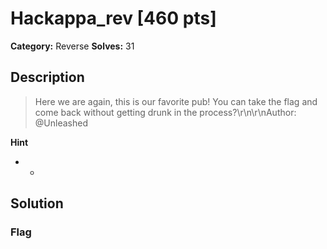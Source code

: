# Hackappa_rev [460 pts]

**Category:** Reverse
**Solves:** 31

## Description
>Here we are again, this is our favorite pub! You can take the flag and come back without getting drunk in the process?\r\n\r\nAuthor: @Unleashed

**Hint**
* -

## Solution

### Flag

